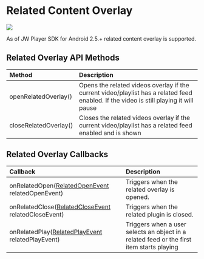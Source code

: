 # Related Content Overlay

<img src="https://img.shields.io/badge/SDK-Android%20v3-0AAC29.svg?logo=android">

As of JW Player SDK for Android 2.5.+ related content overlay is supported.

## Related Overlay API Methods

| Method | Description |
|:---|:---|
| openRelatedOverlay() | Opens the related videos overlay if the current video/playlist has a related feed enabled. If the video is still playing it will pause |
| closeRelatedOverlay() | Closes the related videos overlay if the current video/playlist has a related feed enabled and is shown |

## Related Overlay Callbacks

| Callback | Description |
|:----|:----|
| onRelatedOpen([RelatedOpenEvent](https://developer.jwplayer.com/sdk/android/reference/com/longtailvideo/jwplayer/events/RelatedOpenEvent.html) relatedOpenEvent) | Triggers when the related overlay is opened. |
| onRelatedClose([RelatedCloseEvent](https://developer.jwplayer.com/sdk/android/reference/com/longtailvideo/jwplayer/events/RelatedCloseEvent.html) relatedCloseEvent) | Triggers when the related plugin is closed. |
| onRelatedPlay([RelatedPlayEvent](https://developer.jwplayer.com/sdk/android/reference/com/longtailvideo/jwplayer/events/RelatedPlayEvent.html) relatedPlayEvent) | Triggers when a user selects an object in a related feed or the first item starts playing |
